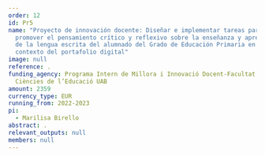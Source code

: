 ```yaml
---
order: 12
id: Pr5
name: "Proyecto de innovación docente: Diseñar e implementar tareas para
  promover el pensamiento crítico y reflexivo sobre la enseñanza y aprendizaje
  de la lengua escrita del alumnado del Grado de Educación Primaria en el
  contexto del portafolio digital"
image: null
reference: .
funding_agency: Programa Intern de Millora i Innovació Docent-Facultat de
  Ciències de l’Educació UAB
amount: 2359
currency_type: EUR
running_from: 2022-2023
pi:
  - Marilisa Birello
abstract: .
relevant_outputs: null
members: null
---
```

